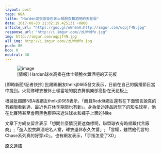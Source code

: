 ```yaml
---
layout: post
tags: NBA
title: "Harden球衣高掛在休士頓脫衣舞酒吧的天花板"
date: 2017-08-03 11:02:19.425131 +0800
article_url: "https://goo.gl/uGh6nA;http://imgur.com/uqpjf4N.jpg"
response_url: "http://i.imgur.com//zLWNdfo.jpg"
img: http://imgur.com/uqpjf4N.jpg
all_img: http://i.imgur.com//zLWNdfo.jpg
push: 66
boo: 0
neutral: 30
---
```


<figure>
<img src="http://imgur.com/uqpjf4N.jpg" alt="image">
<figcaption>
[情報] Harden球衣高掛在休士頓脫衣舞酒吧的天花板
</figcaption>
</figure>



[即時新聞/記者快抄] 批踢踢網友thnlkj0665發文表示，日前在自己的廣播節目當中提到，火箭隊球衣被休士頓當地的脫衣舞俱樂部高掛在天花板上

根據批踢踢NBA板網友thnlkj0665表示，「而且Reddit網友還有在下面留言說真的有親眼看到過，最近也在休季期間也有到」。身為愛迪達品牌旗下的知名球星，他在比賽時甚至會用黑色膠帶來遮住球衣和褲子上面的Nike

文章下方網友留言表示「想問什麼情況要遮商標啊，聯盟球衣有時候跟代言廠商」;「進入脫衣舞酒吧名人堂，球衣退休永久欠番」; 「言權，雖然他代言的Chase系列真的好穿xD」。也有網友表示，「手指怎麼了XD」

<a href = "https://www.ptt.cc/bbs/NBA/M.1501169345.A.6E4.html">原文連結</a>

